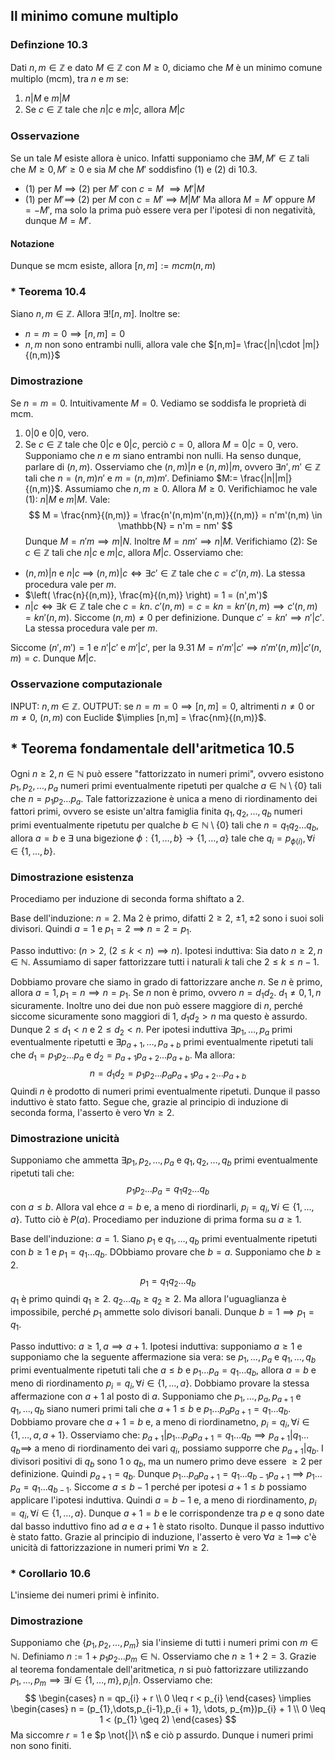## Il minimo comune multiplo
### Definzione 10.3
Dati $n, m \in \mathbb{Z}$ e dato $M\in \mathbb{Z}$ con $M \geq 0$, diciamo che $M$ è un minimo comune multiplo (mcm), tra $n$ e $m$ se:
1. $n|M$ e $m|M$
2. Se $c \in \mathbb{Z}$ tale che $n|c$ e $m|c$, allora $M|c$
### Osservazione
Se un tale $M$ esiste allora è unico. Infatti supponiamo che $\exists M, M' \in \mathbb{Z}$ tali che $M\geq 0, M' \geq 0$ e sia $M$ che $M'$ soddisfino (1) e (2) di 10.3.
- (1) per $M$ $\implies$ (2) per $M'$ con $c = M$ $\implies M'|M$
- (1) per $M'$$\implies$ (2) per $M$ con $c = M'$ $\implies$ $M|M'$
Ma allora $M=M'$ oppure $M=-M'$, ma solo la prima può essere vera per l'ipotesi di non negatività, dunque $M = M'$.

#### Notazione
Dunque se mcm esiste, allora $[n,m]:=mcm(n, m)$

### * Teorema 10.4
Siano $n,m\in \mathbb{Z}$. Allora $\exists![n,m]$. Inoltre se:
- $n = m = 0 \implies[n,m] = 0$
- $n, m$ non sono entrambi nulli, allora vale che $[n,m]= \frac{|n|\cdot |m|}{(n,m)}$

### Dimostrazione
Se $n = m =0$. Intuitivamente $M = 0$. Vediamo se soddisfa le proprietà di mcm.
1. $0|0$ e $0|0$, vero.
2. Se $c \in \mathbb{Z}$ tale che $0|c$ e $0|c$, perciò $c = 0$, allora $M = 0|c= 0$, vero.
Supponiamo che $n$ e $m$ siano entrambi non nulli. Ha senso dunque, parlare di $(n, m)$.
Osserviamo che $(n, m)|n$ e $(n, m)|m$, ovvero $\exists n',m' \in \mathbb{Z}$ tali che $n = (n,m)n'$ e $m = (n,m)m'$.
Definiamo $M:= \frac{|n||m|}{(n,m)}$. Assumiamo che $n,m \geq 0$.
Allora $M \geq 0$.
Verifichiamoc he vale (1): $n|M$ e $m|M$.
Vale:
$$
M = \frac{nm}{(n,m)} = \frac{n'(n,m)m'(n,m)}{(n,m)} = n'm'(n,m) \in \mathbb{N} = n'm = nm'
$$
Dunque $M = n'm \implies m|N$. Inoltre $M = nm' \implies n|M$.
Verifichiamo (2): Se $c\in \mathbb{Z}$ tali che $n|c$ e $m|c$, allora $M|c$.
Osserviamo che:
- $(n,m)|n$ e $n|c$ $\implies$ $(n,m)|c \Longleftrightarrow \exists c'\in \mathbb{Z}$  tale che $c = c'(n,m)$. La stessa procedura vale per $m$.
- $\left( \frac{n}{(n,m)}, \frac{m}{(n,m)} \right) = 1 = (n',m')$
- $n|c \Longleftrightarrow \exists k \in \mathbb{Z}$ tale che $c = kn$. $c'(n,m) = c = kn =kn'(n,m) \implies c'(n,m) =kn'(n,m)$. Siccome $(n, m) \neq 0$ per definizione.
Dunque $c' = kn' \implies n'|c'$. La stessa procedura vale per $m$.

Siccome $(n',m')=1$ e $n'|c'$ e $m'|c'$, per la 9.31 $M = n'm'|c' \implies n'm'(n,m)|c'(n,m) = c$. Dunque $M|c$.

### Osservazione computazionale
INPUT: $n, m \in \mathbb{Z}$.
OUTPUT: se $n = m = 0 \implies [n,m] = 0$, altrimenti $n\neq 0$ or $m \neq 0$, $(n,m)$ con Euclide $\implies [n,m] = \frac{nm}{(n,m)}$.

## * Teorema fondamentale dell'aritmetica 10.5
Ogni $n \geq 2, n \in \mathbb{N}$ può essere "fattorizzato in numeri primi", ovvero esistono $p_{1},p_{2},\dots,p_{a}$ numeri primi eventualmente ripetuti per qualche $a \in \mathbb{N} \setminus \{ 0 \}$ tali che $n = p_{1}p_{2} \dots p_{a}$. Tale fattorizzazione è unica a meno di riordinamento dei fattori primi, ovvero se esiste un'altra famiglia finita $q_{1},q_{2},\dots,q_{b}$ numeri primi eventualmente ripetutu per qualche $b \in \mathbb{N} \setminus \{ 0 \}$ tali che $n = q_{1}q_{2}\dots q_{b}$, allora $a = b$ e $\exists$ una bigezione $\phi:\{ 1, \dots ,b \} \rightarrow \{ 1,\dots, a \}$ tale che $q_{i} = p_{\phi(i)}, \forall i \in \{ 1,\dots, b \}$.

### Dimostrazione esistenza
Procediamo per induzione di seconda forma shiftato a $2$.

Base dell'induzione: $n = 2$.
Ma $2$ è primo, difatti $2 \geq 2$, $\pm 1, \pm 2$ sono i suoi soli divisori. Quindi $a = 1$ e $p_{1}=2$ $\implies$ $n = 2 = p_{1}$.

Passo induttivo: ($n > 2$, $(2 \leq k < n) \implies n)$.
Ipotesi induttiva: Sia dato $n \geq 2, n\in \mathbb{N}$. Assumiamo di saper fattorizzare tutti i naturali $k$ tali che $2 \leq k\leq n-1$.

Dobbiamo provare che siamo in grado di fattorizzare anche $n$.
Se $n$ è primo, allora $a = 1, p_{1}=n \implies n = p_{1}$.
Se $n$ non è primo, ovvero $n = d_{1}d_{2}$. $d_{1}\neq 0,1,n$ sicuramente. Inoltre uno dei due non può essere maggiore di $n$, perché siccome sicuramente sono maggiori di $1$, $d_{1}d_{2}>n$ ma questo è assurdo. Dunque $2 \leq d_{1} < n$ e $2 \leq d_{2} < n$.
Per ipotesi induttiva $\exists p_{1},\dots,p_{a}$ primi eventualmente ripetutti e $\exists p_{a+1},\dots,p_{a+b}$ primi eventualmente ripetuti tali che $d_{1} = p_{1}p_{2} \dots p_{a}$ e $d_{2} = p_{a+1}p_{a+2} \dots p_{a+b}$. Ma allora:
$$
n = d_{1}d_{2} = p_{1}p_{2}\dots p_{a}p_{a+1}p_{a+2}\dots p_{a+b}
$$
Quindi $n$ è prodotto di numeri primi eventualmente ripetuti.
Dunque il passo induttivo è stato fatto. Segue che, grazie al principio di induzione di seconda forma, l'asserto è vero $\forall n \geq 2$.

### Dimostrazione unicità
Supponiamo che ammetta $\exists p_{1},p_{2},\dots,p_{a}$ e $q_{1},q_{2},\dots,q_{b}$ primi eventualmente ripetuti tali che:
$$
p_{1}p_{2}\dots p_{a} = q_{1}q_{2}\dots q_{b}
$$
con $a \leq b$. Allora val ehce $a=b$ e, a meno di riordinarli, $p_{i}=q_{i}, \forall i \in \{ 1, \dots, a \}$.
Tutto ciò è $P(a)$.
Procediamo per induzione di prima forma su $a\geq 1$.

Base dell'induzione: $a = 1$.
Siano $p_{1}$ e $q_{1},\dots,q_{b}$ primi eventualmente ripetuti con $b\geq 1$ e $p_{1} = q_{1} \dots q_{b}$. DObbiamo provare che $b = a$. Supponiamo che $b \geq 2$.
$$
p_{1} = q_{1}q_{2}\dots q_{b}
$$
$q_{1}$ è primo quindi $q_{1} \geq 2$. $q_{2}\dots q_{b} \geq q_{2} \geq 2$. Ma allora l'uguaglianza è impossibile, perché $p_{1}$ ammette solo divisori banali. Dunque $b=1 \implies p_{1}=q_{1}$.

Passo induttivo: $a \geq 1, a \implies a+1$.
Ipotesi induttiva: supponiamo $a\geq 1$ e supponiamo che la seguente affermazione sia vera: se $p_{1},\dots,p_{a}$ e $q_{1},\dots,q_{b}$ primi eventualmente ripetuti tali che $a \leq b$ e $p_{1}\dots p_{a} = q_{1}\dots q_{b}$, allora $a = b$ e meno di riordinamento $p_{i} = q_{i}, \forall i \in \{ 1, \dots, a \}$.
Dobbiamo provare la stessa affermazione con $a + 1$ al posto di $a$.
Supponiamo che $p_{1},\dots,p_{a},p_{a+1}$ e $q_{1},\dots,q_{b}$ siano numeri primi tali che $a+1 \leq b$ e $p_{1}\dots p_{a}p_{a+1}=q_{1}\dots q_{b}$. Dobbiamo provare che $a+1 = b$ e, a meno di riordinametno, $p_{i}=q_{i}, \forall i \in \{ 1, \dots, a, a+1 \}$.
Osserviamo che:
$p_{a+1}|p_{1}\dots p_{a}p_{a+1}=q_{1}\dots q_{b} \implies p_{a+1}|q_{1}\dots q_{b}\implies$ a meno di riordinamento dei vari $q_{i}$, possiamo supporre che $p_{a+1}|q_{b}$. I divisori positivi di $q_{b}$ sono $1$ o $q_{b}$, ma un numero primo deve essere $\geq 2$ per definizione. Quindi $p_{a+1}=q_{b}$.
Dunque $p_{1}\dots p_{a}p_{a+1} = q_{1}\dots q_{b-1}p_{a+1}$ $\implies$ $p_{1}\dots p_{a} = q_{1}\dots q_{b-1}$. Siccome $a \leq b-1$ perché per ipotesi $a+1 \leq b$ possiamo applicare l'ipotesi induttiva.
Quindi $a = b-1$ e, a meno di riordinamento, $p_{i}=q_{i}, \forall i \in \{ 1, \dots, a \}$. Dunque $a+1 = b$ e le corrispondenze tra $p$ e $q$ sono date dal basso induttivo fino ad $a$ e $a+1$ è stato risolto.
Dunque il passo induttivo è stato fatto. Grazie al principio di induzione, l'asserto è vero $\forall a\geq 1 \implies$ c'è unicità di fattorizzazione in numeri primi $\forall n\geq 2$.

### * Corollario 10.6
L'insieme dei numeri primi è infinito.

### Dimostrazione
Supponiamo che $\{ p_{1}, p_{2}, \dots,p_{m} \}$ sia l'insieme di tutti i numeri primi con $m \in \mathbb{N}$.
Definiamo $n:=1+p_{1}p_{2}\dots p_{m} \in \mathbb{N}$. Osserviamo che $n \geq 1+2=3$. Grazie al teorema fondamentale dell'aritmetica, $n$ si può fattorizzare utilizzando $p_{1},\dots,p_{m} \implies \exists i \in \{ 1, \dots, m \}, p_{i}|n$.
Osserviamo che:
$$
\begin{cases}
n = qp_{i} + r \\
0 \leq r < p_{i}
\end{cases} \implies
\begin{cases}
n = (p_{1},\dots,p_{i-1},p_{i + 1}, \dots, p_{m})p_{i} + 1 \\
0 \leq 1 < (p_{1} \geq 2)
\end{cases}
$$
Ma siccomre $r = 1$ e $p \not{|}\ n$ e ciò p assurdo. Dunque i numeri primi non sono finiti.
